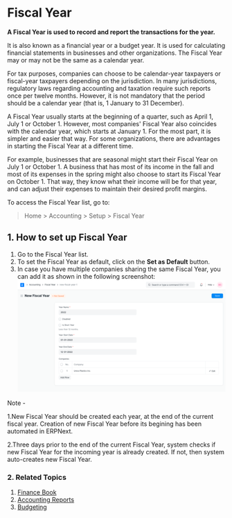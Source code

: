 
# Fiscal Year


**A Fiscal Year is used to record and report the transactions for the year.**


It is also known as a financial year or a budget year. It is used for calculating financial statements in businesses and other organizations. The Fiscal Year may or may not be the same as a calendar year.


For tax purposes, companies can choose to be calendar-year taxpayers or fiscal-year taxpayers depending on the jurisdiction. In many jurisdictions, regulatory laws regarding accounting and taxation require such reports once per twelve months. However, it is not mandatory that the period should be a calendar year (that is, 1 January to 31 December).


A Fiscal Year usually starts at the beginning of a quarter, such as April 1, July 1 or October 1. However, most companies' Fiscal Year also coincides with the calendar year, which starts at January 1. For the most part, it is simpler and easier that way. For some organizations, there are advantages in starting the Fiscal Year at a different time.


For example, businesses that are seasonal might start their Fiscal Year on July 1 or October 1. A business that has most of its income in the fall and most of its expenses in the spring might also choose to start its Fiscal Year on October 1. That way, they know what their income will be for that year, and can adjust their expenses to maintain their desired profit margins.


To access the Fiscal Year list, go to:



> 
> Home > Accounting > Setup > Fiscal Year
> 
> 
> 


## 1. How to set up Fiscal Year


1. Go to the Fiscal Year list.
2. To set the Fiscal Year as default, click on the **Set as Default** button.
3. In case you have multiple companies sharing the same Fiscal Year, you can add it as shown in the following screenshot: ![Fiscal Year](/files/fiscal-year.png)


Note -


1.New Fiscal Year should be created each year, at the end of the current fiscal year. Creation of new Fiscal Year before its begining has been automated in ERPNext.


2.Three days prior to the end of the current Fiscal Year, system checks if new Fiscal Year for the incoming year is already created. If not, then system auto-creates new Fiscal Year.


### 2. Related Topics


1. [Finance Book](/docs/v13/user/manual/en/accounts/finance-book)
2. [Accounting Reports](/docs/v13/user/manual/en/accounts/accounting-reports)
3. [Budgeting](/docs/v13/user/manual/en/accounts/budgeting)


